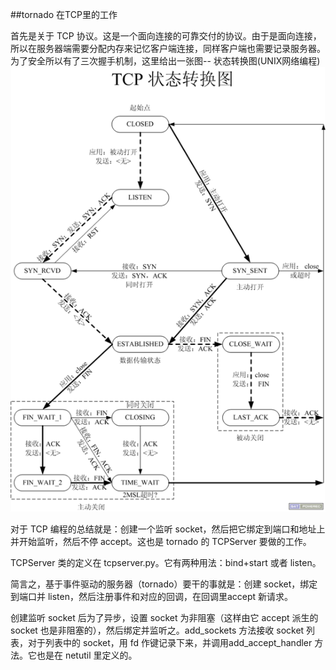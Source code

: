 ##tornado 在TCP里的工作

首先是关于 TCP 协议。这是一个面向连接的可靠交付的协议。由于是面向连接，所以在服务器端需要分配内存来记忆客户端连接，同样客户端也需要记录服务器。为了安全所以有了三次握手机制，这里给出一张图-- 状态转换图(UNIX网络编程)![](2013_12_06_01.png)


对于 TCP 编程的总结就是：创建一个监听 socket，然后把它绑定到端口和地址上并开始监听，然后不停 accept。这也是 tornado 的 TCPServer 要做的工作。

TCPServer 类的定义在 tcpserver.py。它有两种用法：bind+start 或者 listen。

简言之，基于事件驱动的服务器（tornado）要干的事就是：创建 socket，绑定到端口并 listen，然后注册事件和对应的回调，在回调里accept 新请求。


创建监听 socket 后为了异步，设置 socket 为非阻塞（这样由它 accept 派生的socket 也是非阻塞的），然后绑定并监听之。add_sockets 方法接收 socket 列表，对于列表中的 socket，用 fd 作键记录下来，并调用add_accept_handler 方法。它也是在 netutil 里定义的。
